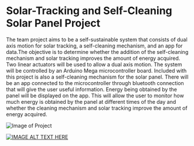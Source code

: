 # Solar-Tracking and Self-Cleaning Solar Panel Project
The team project aims to be a self-sustainable system that consists of dual axis motion
for solar tracking, a self-cleaning mechanism, and an app for data.The objective
is to determine whether the addition of the self-cleaning mechanism and solar
tracking improves the amount of energy acquired. Two linear actuators will be
used to allow a dual axis motion. The system will be controlled by an Arduino
Mega microcontroller board. Included with this project is also a self-cleaning
mechanism for the solar panel. There will be an app connected to the
microcontroller through bluetooth connection that will give the user useful
information. Energy being obtained by the panel will be displayed on the app.
This will allow the user to monitor how much energy is obtained by the panel at
different times of the day and whether the cleaning mechanism and solar
tracking improve the amount of energy acquired.

![Image of Project](https://i.ibb.co/jzwz8Jy/spp.png)

[![IMAGE ALT TEXT HERE](https://img.youtube.com/vi/YOUTUBE_VIDEO_ID_HERE/0.jpg)](https://www.youtube.com/watch?v=kWvs5H32Oyc)

